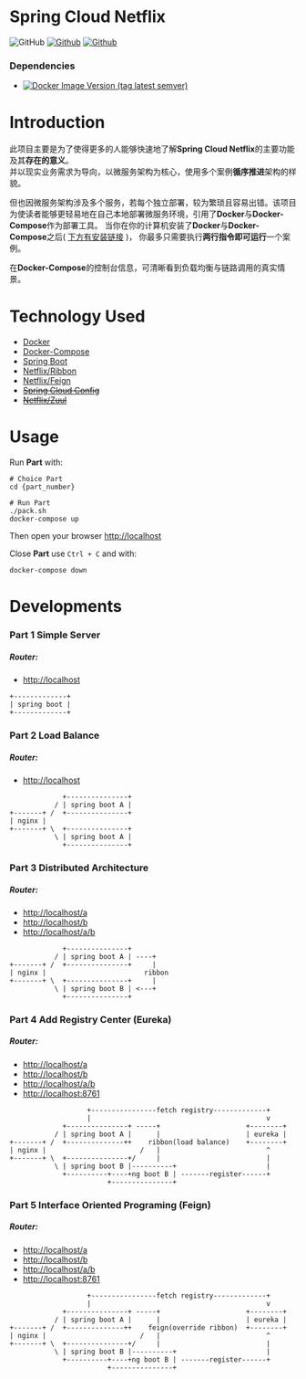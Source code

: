 # Spring Cloud Netflix

![GitHub](https://img.shields.io/github/license/Learn-Architecture-the-Hard-Way/Spring-Cloud-Netflix)
[![Github](https://img.shields.io/badge/orginzation_project-Learn_Architecture_the_Hard_Way-brightgreen)](https://github.com/Learn-Architecture-the-Hard-Way)
[![Github](https://img.shields.io/badge/author-Jover_Zhang-brightgreen)](https://www.joverzhang.com)

### Dependencies

- [![Docker Image Version (tag latest semver)](https://img.shields.io/docker/v/ttmo/listen-dog/11?label=ttmo/listen-dog&logo=docker)](https://github.com/ttmo-ms/test-toolkit)

# Introduction

此项目主要是为了使得更多的人能够快速地了解**Spring Cloud Netflix**的主要功能及其**存在的意义**。  
并以现实业务需求为导向，以微服务架构为核心，使用多个案例**循序推进**架构的样貌。

但也因微服务架构涉及多个服务，若每个独立部署，较为繁琐且容易出错。该项目为使读者能够更轻易地在自己本地部署微服务环境，引用了**Docker**与**Docker-Compose**作为部署工具。
当你在你的计算机安装了**Docker**与**Docker-Compose**之后( [下方有安装链接](https://github.com/Learn-Architecture-the-Hard-Way/Spring-Cloud-Netflix#technology-used) )，
你最多只需要执行**两行指令即可运行**一个案例。

在**Docker-Compose**的控制台信息，可清晰看到负载均衡与链路调用的真实情景。

# Technology Used

- [Docker](https://www.docker.com/get-started)
- [Docker-Compose](https://docs.docker.com/compose/install/)
- [Spring Boot](https://spring.io/projects/spring-boot#overview)
- [Netflix/Ribbon](https://docs.spring.io/spring-cloud-netflix/docs/2.2.4.RELEASE/reference/html/#spring-cloud-ribbon)
- [Netflix/Feign](https://docs.spring.io/spring-cloud-netflix/docs/2.2.4.RELEASE/reference/html/#spring-cloud-ribbon-without-eureka)
- [~~Spring Cloud Config~~](https://spring.io/projects/spring-cloud-config)
- [~~Netflix/Zuul~~](https://docs.spring.io/spring-cloud-netflix/docs/2.2.4.RELEASE/reference/html/#router-and-filter-zuul)

# Usage

Run **Part** with:
```shell script
# Choice Part
cd {part_number}

# Run Part
./pack.sh
docker-compose up
```
Then open your browser [http://localhost](http://localhost)

Close **Part** use ``Ctrl + C`` and with: 
```shell script
docker-compose down
```

# Developments

### Part 1 Simple Server
##### Router:
- [http://localhost](http://localhost)

```
+-------------+
| spring boot |
+-------------+
```

### Part 2 Load Balance
##### Router:
- [http://localhost](http://localhost)

```
             +---------------+
           / | spring boot A |
+-------+ /  +---------------+
| nginx |  
+-------+ \  +---------------+
           \ | spring boot A |
             +---------------+
```

### Part 3 Distributed Architecture
##### Router:
- [http://localhost/a](http://localhost/a)
- [http://localhost/b](http://localhost/b)
- [http://localhost/a/b](http://localhost/a/b)

```
             +---------------+
           / | spring boot A | ----+
+-------+ /  +---------------+     |
| nginx |                        ribbon
+-------+ \  +---------------+     |
           \ | spring boot B | <---+
             +---------------+
```

### Part 4 Add Registry Center (Eureka)
##### Router:
- [http://localhost/a](http://localhost/a)
- [http://localhost/b](http://localhost/b)
- [http://localhost/a/b](http://localhost/a/b)
- [http://localhost:8761](http://localhost:8761)

```
                   +----------------fetch registry-------------+
                   |                                           v
             +---------------+ -----+                     +--------+
           / | spring boot A |      |                     | eureka |
+-------+ /  +--------------++    ribbon(load balance)    +--------+
| nginx |                       /   |                          ^
+-------+ \  +---------------+/     |                          |
           \ | spring boot B |----------+                      |
             +----------+----+ng boot B | -------register------+
                        +---------------+
```

### Part 5 Interface Oriented Programing (Feign)
##### Router:
- [http://localhost/a](http://localhost/a)
- [http://localhost/b](http://localhost/b)
- [http://localhost/a/b](http://localhost/a/b)
- [http://localhost:8761](http://localhost:8761)

```
                   +----------------fetch registry-------------+
                   |                                           v
             +---------------+ -----+                     +--------+
           / | spring boot A |      |                     | eureka |
+-------+ /  +--------------++    feign(override ribbon)  +--------+
| nginx |                       /   |                          ^
+-------+ \  +---------------+/     |                          |
           \ | spring boot B |----------+                      |
             +----------+----+ng boot B | -------register------+
                        +---------------+
```
